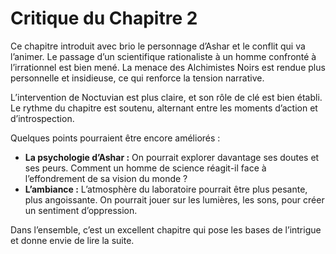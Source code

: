 # Critique du Chapitre 2

Ce chapitre introduit avec brio le personnage d’Ashar et le conflit qui va l’animer. Le passage d’un scientifique rationaliste à un homme confronté à l’irrationnel est bien mené. La menace des Alchimistes Noirs est rendue plus personnelle et insidieuse, ce qui renforce la tension narrative.

L’intervention de Noctuvian est plus claire, et son rôle de clé est bien établi. Le rythme du chapitre est soutenu, alternant entre les moments d’action et d’introspection.

Quelques points pourraient être encore améliorés :

*   **La psychologie d’Ashar :** On pourrait explorer davantage ses doutes et ses peurs. Comment un homme de science réagit-il face à l’effondrement de sa vision du monde ?
*   **L’ambiance :** L’atmosphère du laboratoire pourrait être plus pesante, plus angoissante. On pourrait jouer sur les lumières, les sons, pour créer un sentiment d’oppression.

Dans l’ensemble, c’est un excellent chapitre qui pose les bases de l’intrigue et donne envie de lire la suite.